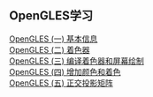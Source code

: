 ## OpenGLES学习
[OpenGLES (一) 基本信息](https://github.com/TF27674569/OpenGLStudy/blob/master/opengl/OpenGLES%20(%E4%B8%80).md)  </br>
[OpenGLES (二) 着色器](https://github.com/TF27674569/OpenGLStudy/blob/master/opengl/OpenGLES%20(%E4%BA%8C).md)  </br>
[OpenGLES (三) 编译着色器和屏幕绘制](https://github.com/TF27674569/OpenGLStudy/blob/master/opengl/OpenGLES%EF%BC%88%E4%B8%89%EF%BC%89.md)  </br>
[OpenGLES (四) 增加颜色和着色](https://github.com/TF27674569/OpenGLStudy/blob/master/opengl/OpenGLES%EF%BC%88%E5%9B%9B%EF%BC%89.md)  </br>
[OpenGLES (五) 正交投影矩阵](https://github.com/TF27674569/OpenGLStudy/blob/master/opengl/OpenGLES%EF%BC%88%E4%BA%94%EF%BC%89.md)  </br>

